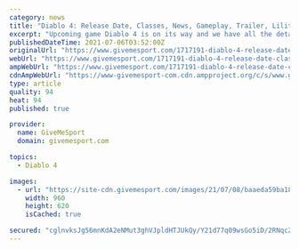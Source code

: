 ```yaml
---
category: news
title: "Diablo 4: Release Date, Classes, News, Gameplay, Trailer, Lilith and Everything You Need To Know"
excerpt: "Upcoming game Diablo 4 is on its way and we have all the details you need to know before its release here. The dungeon crawler action role-playing game is part of the great Diablo franchise and ..."
publishedDateTime: 2021-07-06T03:52:00Z
originalUrl: "https://www.givemesport.com/1717191-diablo-4-release-date-classes-news-gameplay-trailer-lilith-and-everything-you-need-to-know"
webUrl: "https://www.givemesport.com/1717191-diablo-4-release-date-classes-news-gameplay-trailer-lilith-and-everything-you-need-to-know"
ampWebUrl: "https://www.givemesport.com/1717191-diablo-4-release-date-classes-news-gameplay-trailer-lilith-and-everything-you-need-to-know?amp"
cdnAmpWebUrl: "https://www-givemesport-com.cdn.ampproject.org/c/s/www.givemesport.com/1717191-diablo-4-release-date-classes-news-gameplay-trailer-lilith-and-everything-you-need-to-know?amp"
type: article
quality: 94
heat: 94
published: true

provider:
  name: GiveMeSport
  domain: givemesport.com

topics:
  - Diablo 4

images:
  - url: "https://site-cdn.givemesport.com/images/21/07/08/baaeda59ba18990da0a3e6d708ab849d/960.jpg"
    width: 960
    height: 620
    isCached: true

secured: "cglnvksJg56mnKdA2eNMut3ghVJpldHTJUkQy/Y21d77q09wsGo5iD/2RNqcZER+lCaVcReAKb7PhUX0Z2s+WoVK14svy6rKHwNQsq/e0nP2MyfbtngFUyaZPLZdcdTCKa35I242x5Q1Czi47CIRSWv/auxiujGm+/I18uHBlzXEs5xf2Uhz/s4SwBzoUWu8z9bKvc3QVHuUQa/rAmwjtFbML0AWWAS5gNQ7qZ8gWgHDzeVvccEXz0WV/BdJ8xQIO4rUR6L/Bl/JUP4SBY99xUxd2OWIgD6TwxOosuSPpWEeIUJb5eAMNrL2wpciM9La4GSa/CkG1yTUhWO6OaQtgRJ8kFFANnrChnGNOw23geI=;MYlCydYABNZs6vxnfCu8hA=="
---
```


